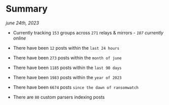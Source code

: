 
# Summary
_june 24th, 2023_

- Currently tracking `153` groups across `271` relays & mirrors - _`107` currently online_

- There have been `12` posts within the `last 24 hours`

- There have been `273` posts within the `month of june`

- There have been `1185` posts within the `last 90 days`

- There have been `1983` posts within the `year of 2023`

- There have been `6674` posts `since the dawn of ransomwatch`

- There are `80` custom parsers indexing posts
